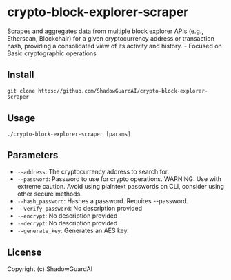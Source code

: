 # crypto-block-explorer-scraper
Scrapes and aggregates data from multiple block explorer APIs (e.g., Etherscan, Blockchair) for a given cryptocurrency address or transaction hash, providing a consolidated view of its activity and history. - Focused on Basic cryptographic operations

## Install
`git clone https://github.com/ShadowGuardAI/crypto-block-explorer-scraper`

## Usage
`./crypto-block-explorer-scraper [params]`

## Parameters
- `--address`: The cryptocurrency address to search for.
- `--password`: Password to use for crypto operations. WARNING: Use with extreme caution. Avoid using plaintext passwords on CLI, consider using other secure methods.
- `--hash_password`: Hashes a password. Requires --password.
- `--verify_password`: No description provided
- `--encrypt`: No description provided
- `--decrypt`: No description provided
- `--generate_key`: Generates an AES key.

## License
Copyright (c) ShadowGuardAI
